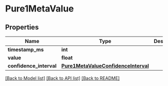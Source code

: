 # Pure1MetaValue

## Properties
Name | Type | Description | Notes
------------ | ------------- | ------------- | -------------
**timestamp_ms** | **int** |  | [optional] 
**value** | **float** |  | [optional] 
**confidence_interval** | [**Pure1MetaValueConfidenceInterval**](Pure1MetaValueConfidenceInterval.md) |  | [optional] 

[[Back to Model list]](../README.md#documentation-for-models) [[Back to API list]](../README.md#documentation-for-api-endpoints) [[Back to README]](../README.md)

